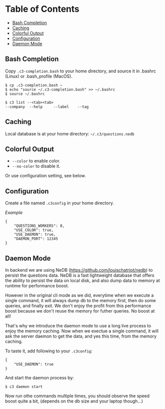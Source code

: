 # Table of Contents

* [Bash Completion](#bash-completion)
* [Caching](#caching)
* [Colorful Output](#colorful-output)
* [Configuration](#configuration)
* [Daemon Mode](#daemon-mode)

## Bash Completion

Copy `.c3-completion.bash` to your home directory, and source it in .bashrc (Linux) or .bash_profile (MacOS).

	$ cp .c3-completion.bash ~
	$ echo "source ~/.c3-completion.bash" >> ~/.bashrc
	$ source ~/.bashrc

	$ c3 list --<tab><tab>
	--company  --help     --label    --tag

## Caching

Local database is at your home directory: `~/.c3/questions.nedb`

## Colorful Output

* `--color` to enable color.
* `--no-color` to disable it.

Or use configuration setting, see below.

## Configuration

Create a file named `.c3config` in your home directory.

*Example*

	{
		"QUESTIONS_WORKERS": 8,
		"USE_COLOR": true,
		"USE_DAEMON": true,
		"DAEMON_PORT": 12345
	}

## Daemon Mode

In backend we are using NeDB (https://github.com/louischatriot/nedb) to persist the questions data. NeDB is a fast lightweight database that offers the ability to persist the data on local disk, and also dump data to memory at runtime for performance boost.

However in the original cli mode as we did, everytime when we execute a single command, it will always dump db to the memory first, then do some queries, and finally exit. We don't enjoy the profit from this performance boost because we don't reuse the memory for futher queries. No boost at all!

That's why we introduce the daemon mode to use a long live process to enjoy the memory caching. Now when we exectue a single command, it will ask the server daemon to get the data, and yes this time, from the memory caching.

To taste it, add following to your `.c3config`:

	{
		"USE_DAEMON": true
	}

And start the daemon process by:

	$ c3 daemon start

Now run othe commands multiple times, you should observe the speed boost quite a bit, (depends on the db size and your laptop though...)
